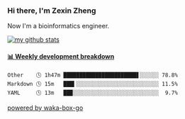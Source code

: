 ### Hi there, I'm Zexin Zheng

Now I'm a bioinformatics engineer.

[![my github stats](https://github-readme-stats.vercel.app/api?username=ryuzheng&count_private=true)](https://github.com/anuraghazra/github-readme-stats)

<!-- waka-box start -->
#### <a href="https://gist.github.com/5b3e17027ab849d55ee1065164d925d7" target="_blank">📊 Weekly development breakdown</a>
```text
Other    🕓 1h47m ███████████████████████▋░░░░░░ 78.8%
Markdown 🕓 15m   ███▍░░░░░░░░░░░░░░░░░░░░░░░░░░ 11.5%
YAML     🕓 13m   ██▉░░░░░░░░░░░░░░░░░░░░░░░░░░░  9.7%
```
<!-- Powered by https://github.com/YouEclipse/waka-box-go . -->
<!-- waka-box end -->

[powered by waka-box-go](https://github.com/YouEclipse/waka-box-go)